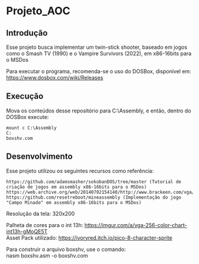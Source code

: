 # Projeto_AOC

## Introdução
Esse projeto busca implementar um twin-stick shooter, baseado em jogos como o Smash TV (1990) e o Vampire Survivors (2022), em x86-16bits para o MSDos <br /> 

Para executar o programa, recomenda-se o uso do DOSBox, disponível em: https://www.dosbox.com/wiki/Releases

## Execução 
Mova os conteúdos desse repositório para C:\Assembly, e então, dentro do DOSBox execute: <br /> 
```
mount c C:\Assembly 
C: 
boxshv.com 
```

## Desenvolvimento
Esse projeto utilizou os seguintes recursos como referência: <br /> 
```
https://github.com/adamsmasher/sokobanDOS/tree/master (Tutorial de criação de jogos em assembly x86-16bits para o MSDos) 
https://web.archive.org/web/20140702154140/http://www.brackeen.com/vga/index.html
https://github.com/resetreboot/mineassembly (Implementação do jogo "Campo Minado" em assembly x86-16bits para o MSDos) 
```

Resolução da tela: 320x200 <br /> 

Palheta de cores para o int 13h: https://imgur.com/a/vga-256-color-chart-int13h-gMoQE5T <br /> 
Asset Pack utilizado: https://ivoryred.itch.io/pico-8-character-sprite <br /> 


Para construir o arquivo boxshv, use o comando: <br /> 
nasm boxshv.asm -o boxshv.com
